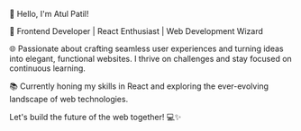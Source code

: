 👋 Hello, I'm Atul Patil!

🚀 Frontend Developer | React Enthusiast | Web Development Wizard

🌐 Passionate about crafting seamless user experiences and turning ideas into elegant, functional websites. I thrive on challenges and stay focused on continuous learning.

📚 Currently honing my skills in React and exploring the ever-evolving landscape of web technologies.

Let's build the future of the web together! 💻✨

<!---
atulp9602/atulp9602 is a ✨ special ✨ repository because its `README.md` (this file) appears on your GitHub profile.
You can click the Preview link to take a look at your changes.
--->
